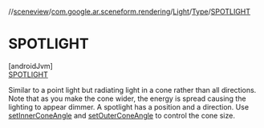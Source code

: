 //[sceneview](../../../../../index.md)/[com.google.ar.sceneform.rendering](../../../index.md)/[Light](../../index.md)/[Type](../index.md)/[SPOTLIGHT](index.md)

# SPOTLIGHT

[androidJvm]\
[SPOTLIGHT](index.md)

Similar to a point light but radiating light in a cone rather than all directions. Note that as you make the cone wider, the energy is spread causing the lighting to appear dimmer. A spotlight has a position and a direction. Use [setInnerConeAngle](../../set-inner-cone-angle.md) and [setOuterConeAngle](../../set-outer-cone-angle.md) to control the cone size.
